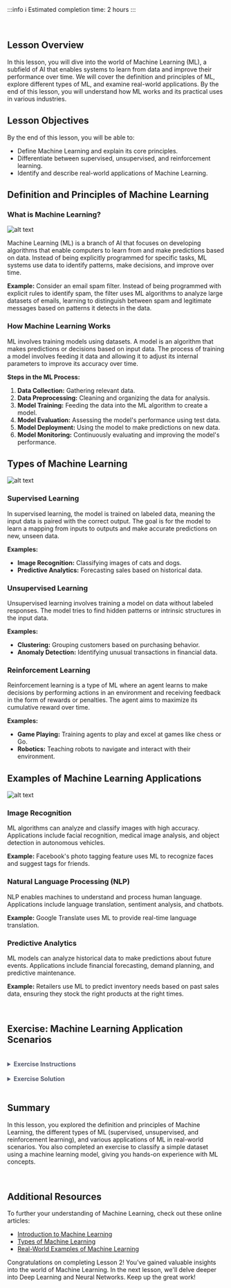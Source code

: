 <!-- # **Lesson 2: Understanding Machine Learning** -->

<br>

:::info
:information_source: Estimated completion time: 2 hours
:::

<br>

## **Lesson Overview**

In this lesson, you will dive into the world of Machine Learning (ML), a subfield of AI that enables systems to learn from data and improve their performance over time. We will cover the definition and principles of ML, explore different types of ML, and examine real-world applications. By the end of this lesson, you will understand how ML works and its practical uses in various industries.

## **Lesson Objectives**

By the end of this lesson, you will be able to:

- Define Machine Learning and explain its core principles.
- Differentiate between supervised, unsupervised, and reinforcement learning.
- Identify and describe real-world applications of Machine Learning.

## **Definition and Principles of Machine Learning**

### What is Machine Learning?

![alt text](https://education-team-2020.s3.eu-west-1.amazonaws.com/ai-async-1/module-1-exploring-ai-fundamentals/lesson-2/machine-learning.jpg)

Machine Learning (ML) is a branch of AI that focuses on developing algorithms that enable computers to learn from and make predictions based on data. Instead of being explicitly programmed for specific tasks, ML systems use data to identify patterns, make decisions, and improve over time.

**Example:**
Consider an email spam filter. Instead of being programmed with explicit rules to identify spam, the filter uses ML algorithms to analyze large datasets of emails, learning to distinguish between spam and legitimate messages based on patterns it detects in the data.

### How Machine Learning Works

ML involves training models using datasets. A model is an algorithm that makes predictions or decisions based on input data. The process of training a model involves feeding it data and allowing it to adjust its internal parameters to improve its accuracy over time.

**Steps in the ML Process:**

1. **Data Collection:** Gathering relevant data.
2. **Data Preprocessing:** Cleaning and organizing the data for analysis.
3. **Model Training:** Feeding the data into the ML algorithm to create a model.
4. **Model Evaluation:** Assessing the model's performance using test data.
5. **Model Deployment:** Using the model to make predictions on new data.
6. **Model Monitoring:** Continuously evaluating and improving the model's performance.

## **Types of Machine Learning**

![alt text](https://education-team-2020.s3.eu-west-1.amazonaws.com/ai-async-1/module-1-exploring-ai-fundamentals/lesson-2/types-machine-learning.png)

### Supervised Learning

In supervised learning, the model is trained on labeled data, meaning the input data is paired with the correct output. The goal is for the model to learn a mapping from inputs to outputs and make accurate predictions on new, unseen data.

**Examples:**

- **Image Recognition:** Classifying images of cats and dogs.
- **Predictive Analytics:** Forecasting sales based on historical data.

### Unsupervised Learning

Unsupervised learning involves training a model on data without labeled responses. The model tries to find hidden patterns or intrinsic structures in the input data.

**Examples:**

- **Clustering:** Grouping customers based on purchasing behavior.
- **Anomaly Detection:** Identifying unusual transactions in financial data.

### Reinforcement Learning

Reinforcement learning is a type of ML where an agent learns to make decisions by performing actions in an environment and receiving feedback in the form of rewards or penalties. The agent aims to maximize its cumulative reward over time.

**Examples:**

- **Game Playing:** Training agents to play and excel at games like chess or Go.
- **Robotics:** Teaching robots to navigate and interact with their environment.

## **Examples of Machine Learning Applications**

![alt text](https://education-team-2020.s3.eu-west-1.amazonaws.com/ai-async-1/module-1-exploring-ai-fundamentals/lesson-2/machine-learning-applications.jpg)

### Image Recognition

ML algorithms can analyze and classify images with high accuracy. Applications include facial recognition, medical image analysis, and object detection in autonomous vehicles.

**Example:**
Facebook's photo tagging feature uses ML to recognize faces and suggest tags for friends.

### Natural Language Processing (NLP)

NLP enables machines to understand and process human language. Applications include language translation, sentiment analysis, and chatbots.

**Example:**
Google Translate uses ML to provide real-time language translation.

### Predictive Analytics

ML models can analyze historical data to make predictions about future events. Applications include financial forecasting, demand planning, and predictive maintenance.

**Example:**
Retailers use ML to predict inventory needs based on past sales data, ensuring they stock the right products at the right times.

<br />

## **Exercise: Machine Learning Application Scenarios**

<br />

<details style="font-size: 14px; cursor: pointer; outline: none; color: #575d70;">
<summary><strong>Exercise Instructions</strong></summary>

In this exercise, you will be presented with different scenarios related to machine learning applications. For each scenario, choose the most appropriate type of machine learning (supervised, unsupervised, or reinforcement learning) and justify your choice.

**Scenario 1:**
A retail company wants to segment its customers based on their purchasing behavior to tailor marketing strategies more effectively.

- **Choices:**
  - A) Supervised Learning
  - B) Unsupervised Learning
  - C) Reinforcement Learning

**Scenario 2:**
A game developer is creating an AI agent that learns to play a new video game by receiving rewards for achieving high scores and penalties for losing.

- **Choices:**
  - A) Supervised Learning
  - B) Unsupervised Learning
  - C) Reinforcement Learning

**Scenario 3:**
A financial institution aims to predict whether a loan applicant will default on their loan based on historical data of previous applicants.

- **Choices:**
  - A) Supervised Learning
  - B) Unsupervised Learning
  - C) Reinforcement Learning

**Scenario 4:**
A healthcare provider wants to detect unusual patterns in patient records that may indicate potential fraud or anomalies.

- **Choices:**
  - A) Supervised Learning
  - B) Unsupervised Learning
  - C) Reinforcement Learning

</details>

<br />

<details style="font-size: 14px; cursor: pointer; outline: none; color: #575d70;">
<summary><strong>Exercise Solution</strong></summary>

**Scenario 1:**
A retail company wants to segment its customers based on their purchasing behavior to tailor marketing strategies more effectively.

- **Answer:** B) Unsupervised Learning
- **Justification:** Unsupervised learning is suitable for clustering customers based on their purchasing behavior without predefined labels.

**Scenario 2:**
A game developer is creating an AI agent that learns to play a new video game by receiving rewards for achieving high scores and penalties for losing.

- **Answer:** C) Reinforcement Learning
- **Justification:** Reinforcement learning is appropriate for scenarios where an agent learns through rewards and penalties.

**Scenario 3:**
A financial institution aims to predict whether a loan applicant will default on their loan based on historical data of previous applicants.

- **Answer:** A) Supervised Learning
- **Justification:** Supervised learning is suitable for making predictions based on labeled historical data (e.g., whether past applicants defaulted).

**Scenario 4:**
A healthcare provider wants to detect unusual patterns in patient records that may indicate potential fraud or anomalies.

- **Answer:** B) Unsupervised Learning
- **Justification:** Unsupervised learning is useful for identifying anomalies or unusual patterns in data without predefined labels.

</details>

<br />

## **Summary**

In this lesson, you explored the definition and principles of Machine Learning, the different types of ML (supervised, unsupervised, and reinforcement learning), and various applications of ML in real-world scenarios. You also completed an exercise to classify a simple dataset using a machine learning model, giving you hands-on experience with ML concepts.

<br />

## **Additional Resources**

To further your understanding of Machine Learning, check out these online articles:

- [Introduction to Machine Learning](https://www.ibm.com/topics/machine-learning)
- [Types of Machine Learning](https://www.geeksforgeeks.org/types-of-machine-learning/)
- [Real-World Examples of Machine Learning](https://www.tableau.com/learn/articles/machine-learning-examples)

Congratulations on completing Lesson 2! You've gained valuable insights into the world of Machine Learning. In the next lesson, we'll delve deeper into Deep Learning and Neural Networks. Keep up the great work!
